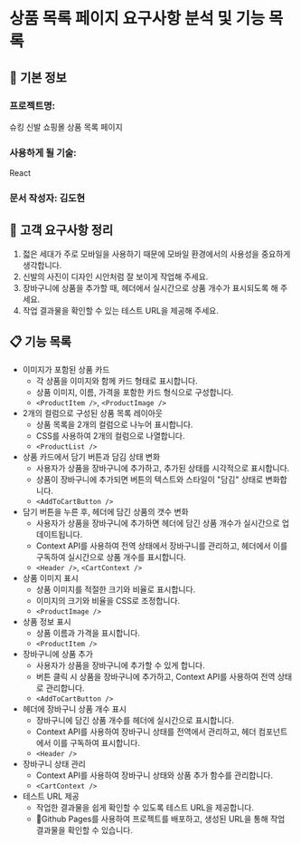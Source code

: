 # 상품 목록 페이지 요구사항 분석 및 기능 목록

## 📌 기본 정보
### 프로젝트명: 
슈킹 신발 쇼핑몰 상품 목록 페이지

### 사용하게 될 기술: 
React

### 문서 작성자: 김도현

## 📝 고객 요구사항 정리
1. 젋은 세대가 주로 모바일을 사용하기 때문에 모바일 환경에서의 사용성을 중요하게 생각합니다.
2. 신발의 사진이 디자인 시안처럼 잘 보이게 작업해 주세요.
3. 장바구니에 상품을 추가할 때, 헤더에서 실시간으로 상품 개수가 표시되도록 해 주세요.
4. 작업 결과물을 확인할 수 있는 테스트 URL을 제공해 주세요.

## 📋 기능 목록
- 이미지가 포함된 상품 카드
  - 각 상품을 이미지와 함께 카드 형태로 표시합니다.
  - 상품 이미지, 이름, 가격을 포함한 카드 형식으로 구성합니다.
  - `<ProductItem />`, `<ProductImage />`
- 2개의 컬럼으로 구성된 상품 목록 레이아웃
  - 상품 목록을 2개의 컬럼으로 나누어 표시합니다.
  - CSS를 사용하여 2개의 컬럼으로 나열합니다.
  - `<ProductList />`
- 상품 카드에서 담기 버튼과 담김 상태 변화
    - 사용자가 상품을 장바구니에 추가하고, 추가된 상태를 시각적으로 표시합니다.
    - 상품이 장바구니에 추가되면 버튼의 텍스트와 스타일이 "담김" 상태로 변화합니다.
  - `<AddToCartButton />`
- 담기 버튼을 누른 후, 헤더에 담긴 상품의 갯수 변화
  - 사용자가 상품을 장바구니에 추가하면 헤더에 담긴 상품 개수가 실시간으로 업데이트됩니다.
  - Context API를 사용하여 전역 상태에서 장바구니를 관리하고, 헤더에서 이를 구독하여 실시간으로 상품 개수를 표시합니다.
  - `<Header />`, `<CartContext />`
- 상품 이미지 표시
  - 상품 이미지를 적절한 크기와 비율로 표시합니다.
  - 이미지의 크기와 비율을 CSS로 조정합니다.
  - `<ProductImage />`
- 상품 정보 표시
  - 상품 이름과 가격을 표시합니다.
  - `<ProductItem />`
- 장바구니에 상품 추가
  - 사용자가 상품을 장바구니에 추가할 수 있게 합니다.
  - 버튼 클릭 시 상품을 장바구니에 추가하고, Context API를 사용하여 전역 상태로 관리합니다.
  - `<AddToCartButton />`
- 헤더에 장바구니 상품 개수 표시
  - 장바구니에 담긴 상품 개수를 헤더에 실시간으로 표시합니다.
  - Context API를 사용하여 장바구니 상태를 전역에서 관리하고, 헤더 컴포넌트에서 이를 구독하여 표시합니다.
  - `<Header />`
- 장바구니 상태 관리
  - Context API를 사용하여 장바구니 상태와 상품 추가 함수를 관리합니다.
  - `<CartContext />`
- 테스트 URL 제공
  - 작업한 결과물을 쉽게 확인할 수 있도록 테스트 URL을 제공합니다.
  - Github Pages를 사용하여 프로젝트를 배포하고, 생성된 URL을 통해 작업 결과물을 확인할 수 있습니다.
